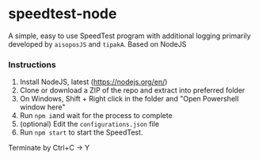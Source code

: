 # speedtest-node
A simple, easy to use SpeedTest program with additional logging primarily developed by `aisoposJS` and `tipakA`. Based on NodeJS

### Instructions

1. Install NodeJS, latest (https://nodejs.org/en/)
2. Clone or download a ZIP of the repo and extract into preferred folder
3. On Windows, Shift + Right click in the folder and "Open Powershell window here"
4. Run `npm i`and wait for the process to complete
5. (optional) Edit the `configurations.json` file
6. Run `npm start` to start the SpeedTest.

Terminate by Ctrl+C -> Y
